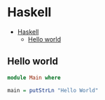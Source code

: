 # Haskell

<!--ts-->
* [Haskell](hasekll.md#haskell)
   * [Hello world](hasekll.md#hello-world)

<!-- Added by: runner, at: Mon Jul 19 12:26:56 UTC 2021 -->

<!--te-->

## Hello world
```haskell
module Main where

main = putStrLn "Hello World"
```
